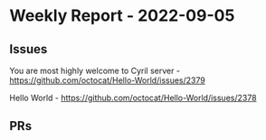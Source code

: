 # Weekly Report - 2022-09-05

## Issues

You are most highly welcome to Cyril server - https://github.com/octocat/Hello-World/issues/2379

Hello World - https://github.com/octocat/Hello-World/issues/2378



## PRs



